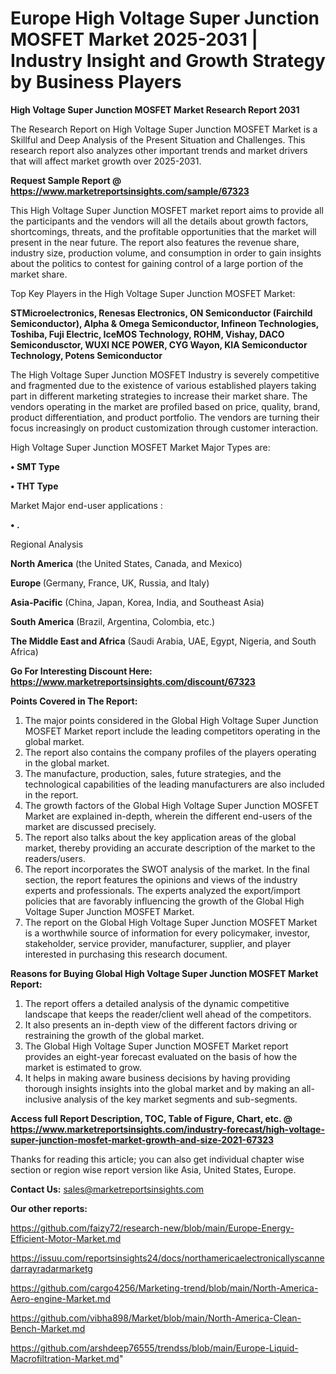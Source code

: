 # Europe High Voltage Super Junction MOSFET Market 2025-2031 | Industry Insight and Growth Strategy by Business Players

<strong>High Voltage Super Junction MOSFET Market Research Report 2031</strong>

The Research Report on High Voltage Super Junction MOSFET Market is a Skillful and Deep Analysis of the Present Situation and Challenges. This research report also analyzes other important trends and market drivers that will affect market growth over 2025-2031.

<strong>Request Sample Report @ <a href=https://www.marketreportsinsights.com/sample/67323>https://www.marketreportsinsights.com/sample/67323</a></strong>

This High Voltage Super Junction MOSFET market report aims to provide all the participants and the vendors will all the details about growth factors, shortcomings, threats, and the profitable opportunities that the market will present in the near future. The report also features the revenue share, industry size, production volume, and consumption in order to gain insights about the politics to contest for gaining control of a large portion of the market share.

Top Key Players in the High Voltage Super Junction MOSFET Market:

<strong>STMicroelectronics, Renesas Electronics, ON Semiconductor (Fairchild Semiconductor), Alpha & Omega Semiconductor, Infineon Technologies, Toshiba, Fuji Electric, IceMOS Technology, ROHM, Vishay, DACO Semicondusctor, WUXI NCE POWER, CYG Wayon, KIA Semiconductor Technology, Potens Semiconductor</strong>

The High Voltage Super Junction MOSFET Industry is severely competitive and fragmented due to the existence of various established players taking part in different marketing strategies to increase their market share. The vendors operating in the market are profiled based on price, quality, brand, product differentiation, and product portfolio. The vendors are turning their focus increasingly on product customization through customer interaction.

High Voltage Super Junction MOSFET Market Major Types are:

<strong>• SMT Type

• THT Type</strong>

Market Major end-user applications :

<strong>• .</strong>

Regional Analysis

</u><strong><b>North America</b></strong> (the United States, Canada, and Mexico)

<strong><b>Europe </b></strong>(Germany, France, UK, Russia, and Italy)

<strong><b>Asia-Pacific</b></strong> (China, Japan, Korea, India, and Southeast Asia)

<strong><b>South America</b></strong> (Brazil, Argentina, Colombia, etc.)

<strong><b>The Middle East and Africa</b></strong> (Saudi Arabia, UAE, Egypt, Nigeria, and South Africa)

<strong>Go For Interesting Discount Here: <a href=https://www.marketreportsinsights.com/discount/67323>https://www.marketreportsinsights.com/discount/67323</a></strong>

<strong>Points Covered in The Report:</strong>
<ol>
  <li>The major points considered in the Global High Voltage Super Junction MOSFET Market report include the leading competitors operating in the global market.</li>
  <li>The report also contains the company profiles of the players operating in the global market.</li>
  <li>The manufacture, production, sales, future strategies, and the technological capabilities of the leading manufacturers are also included in the report.</li>
  <li>The growth factors of the Global High Voltage Super Junction MOSFET Market are explained in-depth, wherein the different end-users of the market are discussed precisely.</li>
  <li>The report also talks about the key application areas of the global market, thereby providing an accurate description of the market to the readers/users.</li>
  <li>The report incorporates the SWOT analysis of the market. In the final section, the report features the opinions and views of the industry experts and professionals. The experts analyzed the export/import policies that are favorably influencing the growth of the Global High Voltage Super Junction MOSFET Market.</li>
  <li>The report on the Global High Voltage Super Junction MOSFET Market is a worthwhile source of information for every policymaker, investor, stakeholder, service provider, manufacturer, supplier, and player interested in purchasing this research document.</li>
</ol>
<strong>Reasons for Buying Global High Voltage Super Junction MOSFET Market Report:</strong>

<ol>
  <li>The report offers a detailed analysis of the dynamic competitive landscape that keeps the reader/client well ahead of the competitors.</li>
  <li>It also presents an in-depth view of the different factors driving or restraining the growth of the global market.</li>
  <li>The Global High Voltage Super Junction MOSFET Market report provides an eight-year forecast evaluated on the basis of how the market is estimated to grow.</li>
  <li>It helps in making aware business decisions by having providing thorough insights insights into the global market and by making an all-inclusive analysis of the key market segments and sub-segments.</li>
</ol>
<strong>Access full Report Description, TOC, Table of Figure, Chart, etc. @ <a href=https://www.marketreportsinsights.com/industry-forecast/high-voltage-super-junction-mosfet-market-growth-and-size-2021-67323>https://www.marketreportsinsights.com/industry-forecast/high-voltage-super-junction-mosfet-market-growth-and-size-2021-67323</a></strong>


Thanks for reading this article; you can also get individual chapter wise section or region wise report version like Asia, United States, Europe.

<strong>Contact Us:</strong>
sales@marketreportsinsights.com

<strong>Our other reports:</strong>

<a href=https://github.com/faizy72/research-new/blob/main/Europe-Energy-Efficient-Motor-Market.md>https://github.com/faizy72/research-new/blob/main/Europe-Energy-Efficient-Motor-Market.md</a>

<a href=https://issuu.com/reportsinsights24/docs/northamericaelectronicallyscannedarrayradarmarketg>https://issuu.com/reportsinsights24/docs/northamericaelectronicallyscannedarrayradarmarketg</a>

<a href=https://github.com/cargo4256/Marketing-trend/blob/main/North-America-Aero-engine-Market.md>https://github.com/cargo4256/Marketing-trend/blob/main/North-America-Aero-engine-Market.md</a>

<a href=https://github.com/vibha898/Market/blob/main/North-America-Clean-Bench-Market.md>https://github.com/vibha898/Market/blob/main/North-America-Clean-Bench-Market.md</a>

<a href=https://github.com/arshdeep76555/trendss/blob/main/Europe-Liquid-Macrofiltration-Market.md>https://github.com/arshdeep76555/trendss/blob/main/Europe-Liquid-Macrofiltration-Market.md</a>"
